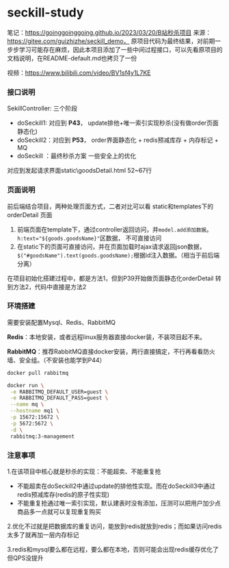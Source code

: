 # seckill-study
笔记：https://goinggoinggoing.github.io/2023/03/20/B站秒杀项目
来源：https://gitee.com/guizhizhe/seckill_demo， 原项目代码为最终结果，对前期一步步学习可能存在麻烦，因此本项目添加了一些中间过程接口，可以先看原项目的文档说明，在README-default.md也拷贝了一份

视频：https://www.bilibili.com/video/BV1sf4y1L7KE





### 接口说明

SekillController: 三个阶段

- doSeckill1:  对应到 **P43**，         update排他+唯一索引实现秒杀(没有做order页面静态化)
- doSeckill2：对应到 **P53**，         order界面静态化 +  redis预减库存 + 内存标记 + MQ
- doSeckill ：最终秒杀方案          一些安全上的优化

对应到发起请求界面static\goodsDetail.html 52~67行



### 页面说明

前后端结合项目，两种处理页面方式，二者对比可以看 static和templates下的orderDetail 页面

1. 前端页面在template下，通过controller返回访问，并`model.add添加数据`。`h:text="${goods.goodsName}"`区数据， 不可直接访问
2. 在static下的页面可直接访问，并在页面加载时ajax请求返回json数据，`$("#goodsName").text(goods.goodsName);`根据id注入数据。（相当于前后端分离）

在项目初始化搭建过程中，都是方法1，但到P39开始做页面静态化orderDetail 转到方法2，代码中直接是方法2



### 环境搭建

需要安装配置Mysql、Redis、RabbitMQ

**Redis**：本地安装，或者远程linux服务器直接docker装，不装项目起不来。

**RabbitMQ**：推荐RabbitMQ直接docker安装，两行直接搞定，不行再看看防火墙、安全组。（不安装也能学到P44）

```bash
docker pull rabbitmq

docker run \
 -e RABBITMQ_DEFAULT_USER=guest \
 -e RABBITMQ_DEFAULT_PASS=guest \
 --name mq \
 --hostname mq1 \
 -p 15672:15672 \
 -p 5672:5672 \
 -d \
 rabbitmq:3-management
```



### 注意事项

1.在该项目中核心就是秒杀的实现：不能超卖、不能重复抢

- 不能超卖在doSeckill2中通过update的排他性实现。而在doSeckill3中通过redis预减库存(redis的原子性实现)
- 不能重复抢通过唯一索引实现，默认建表时没有添加，压测可以把用户加少点商品多一点就可以复现重复购买

2.优化不过就是把数据库的重复访问，能放到redis就放到redis；而如果访问redis太多了就再加一层内存标记

3.redis和mysql要么都在远程，要么都在本地，否则可能会出现redis缓存优化了但QPS没提升



